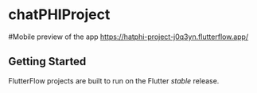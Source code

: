 # chatPHIProject
#Mobile preview of the app
https://hatphi-project-j0q3yn.flutterflow.app/



## Getting Started

FlutterFlow projects are built to run on the Flutter _stable_ release.
